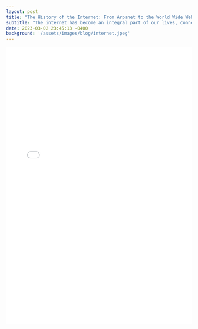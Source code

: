 ```yaml
---
layout: post
title: "The History of the Internet: From Arpanet to the World Wide Web"
subtitle: "The internet has become an integral part of our lives, connecting people across the world and changing the way we communicate, work, and access information."
date: 2023-03-02 23:45:13 -0400
background: '/assets/images/blog/internet.jpeg'
---
```


<div style="width: 100%; height: 750px; overflow: hidden;">
  <iframe src="assets/test.html" style="width: 100%; height: 100%; border: none;"></iframe>
</div>